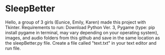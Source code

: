 # SleepBetter
Hello, a group of 3 girls (Eunice, Emily, Karen) made this project with Tkinter. 
Requirements to run: 
Download Python Ver. 3, Pygame (type: pip install pygame in terminal, may vary depending on your operating system), images, and audio folders from this github and save in the same location as the sleepBetter.py file.
Create a file called "text.txt" in your text editor and run file.


